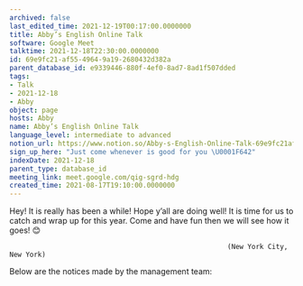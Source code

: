 ```yaml
---
archived: false
last_edited_time: 2021-12-19T00:17:00.0000000
title: Abby’s English Online Talk
software: Google Meet
talktime: 2021-12-18T22:30:00.0000000
id: 69e9fc21-af55-4964-9a19-2680432d382a
parent_database_id: e9339446-880f-4ef0-8ad7-8ad1f507dded
tags:
- Talk
- 2021-12-18
- Abby
object: page
hosts: Abby
name: Abby’s English Online Talk
language_level: intermediate to advanced
notion_url: https://www.notion.so/Abby-s-English-Online-Talk-69e9fc21af5549649a192680432d382a
sign_up_here: "Just come whenever is good for you \U0001F642"
indexDate: 2021-12-18
parent_type: database_id
meeting_link: meet.google.com/qig-sgrd-hdg
created_time: 2021-08-17T19:10:00.0000000
---
```


Hey! It is really has been a while! Hope y’all are doing well! It is time for us to catch and wrap up for this year. Come and have fun then we will see how it goes! 😊



                                                          (New York City, New York)



Below are the notices made by the management team:


